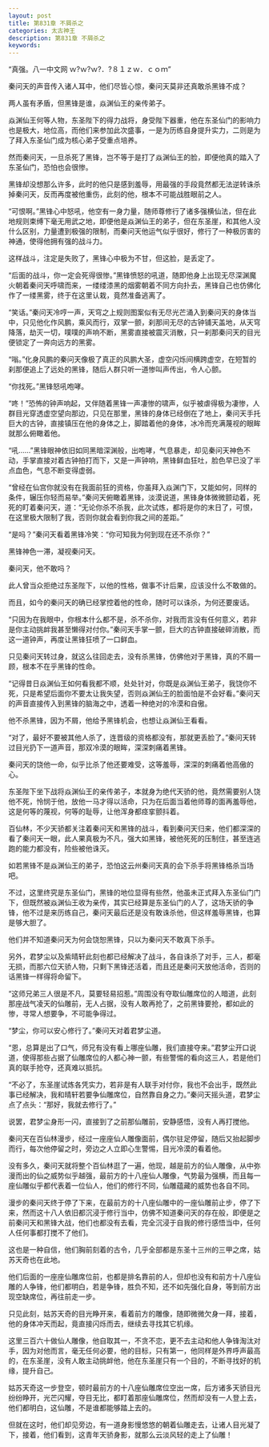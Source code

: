 ```yaml
---
layout: post
title: 第831章 不屑杀之
categories: 太古神王
description: 第831章 不屑杀之
keywords:
---
```


“真强。八一中文网  ｗ?ｗ?ｗ?．?８１ｚｗ．ｃｏｍ”

秦问天的声音传入诸人耳中，他们尽皆心惊，秦问天莫非还真敢杀黑锋不成？

两人虽有矛盾，但黑锋是谁，焱渊仙王的亲传弟子。

焱渊仙王何等人物，东圣陛下的得力战将，身受陛下器重，他在东圣仙门的影响力也是极大，地位高，而他们来参加此次盛事，一是为历练自身提升实力，二则是为了拜入东圣仙门成为核心弟子受重点培养。

然而秦问天，一旦杀死了黑锋，岂不等于是打了焱渊仙王的脸，即便他真的踏入了东圣仙门，恐怕也会很惨。

黑锋却没想那么许多，此时的他只是感到羞辱，用最强的手段竟然都无法逆转诛杀掉秦问天，反而再度被他重伤，此刻的他，根本不可能战胜眼前之人。

“可恨啊。”黑锋心中怒吼，他空有一身力量，随师尊修行了诸多强横仙法，但在此地规则束缚下毫无用武之地，即便他是焱渊仙王的弟子，但在东圣崖，和其他人没什么区别，力量遭到极强的限制，而秦问天他运气似乎很好，修行了一种极厉害的神通，使得他拥有强的战斗力。

这样战斗，注定是失败了，黑锋心中极为不甘，但这脸，是丢定了。

“后面的战斗，你一定会死得很惨。”黑锋愤怒的吼道，随即他身上出现无尽深渊魔火朝着秦问天呼啸而来，一缕缕漆黑的烟雾朝着不同方向扑去，黑锋自己也仿佛化作了一缕黑雾，终于在这里认栽，竟然准备逃离了。

“笑话。”秦问天冷哼一声，天穹之上规则图案似有无尽光芒涌入到秦问天的身体当中，只见他化作风鹏，乘风而行，双掌一颤，刹那间无尽的古钟铺天盖地，从天穹降落，劫灭一切，噗噗的声响不断，黑雾直接被震灭消散，只一刹那秦问天的目光便锁定了一奔向远方的黑雾。

“嗡。”化身风鹏的秦问天像极了真正的风鹏大圣，虚空闪烁间横跨虚空，在短暂的刹那便追上了远处的黑锋，随后人群只听一道惨叫声传出，令人心颤。

“你找死。”黑锋怒吼咆哮。

“咚！”恐怖的钟声响起，又伴随着黑锋一声凄惨的啸声，似乎被虐得极为凄惨，人群目光穿透虚空望向那边，只见在那里，黑锋的身体已经倒在了地上，秦问天手托巨大的古钟，直接镇压在他的身体之上，脚踏着他的身体，冰冷而充满蔑视的眼眸就那么俯瞰着他。

“吼……”黑锋眼神依旧如同黑暗深渊般，出咆哮，气息暴走，却见秦问天神色不动，手掌直接对着古钟拍打而下，又是一声钟响，黑锋鲜血狂吐，脸色早已没了半点血色，气息不断变得虚弱。

“曾经在仙宫你就没有在我面前狂的资格，你虽拜入焱渊门下，又能如何，同样的条件，辗压你轻而易举。”秦问天俯瞰着黑锋，淡漠说道，黑锋身体微微颤动着，死死的盯着秦问天，道：“无论你杀不杀我，此次试炼，都将是你的末日了，可恨，在这里极大限制了我，否则你就会看到你我之间的差距。”

“是吗？”秦问天看着黑锋冷笑：“你可知我为何到现在还不杀你？”

黑锋神色一滞，凝视秦问天。

秦问天，他不敢吗？

此人曾当众拒绝过东圣陛下，以他的性格，做事不计后果，应该没什么不敢做的。

而且，如今的秦问天的确已经掌控着他的性命，随时可以诛杀，为何还要废话。

“只因为在我眼中，你根本什么都不是，杀不杀你，对我而言没有任何意义，若非是你主动挑衅我甚至懒得对付你。”秦问天手掌一颤，巨大的古钟直接破碎消散，而这一道钟声，再度让黑锋狂喷了一口鲜血。

只见秦问天转过身，就这么往回走去，没有杀黑锋，仿佛他对于黑锋，真的不屑一顾，根本不在乎黑锋的性命。

“记得昔日焱渊仙王如何看我都不顺，处处针对，你既是焱渊仙王弟子，我饶你不死，只是希望后面你不要太让我失望，否则焱渊仙王的脸面怕是不会好看。”秦问天的声音直接传入到黑锋的脑海之中，透着一种绝对的冷漠和自傲。

他不杀黑锋，因为不屑，他给予黑锋机会，也想让焱渊仙王看看。

“对了，最好不要被其他人杀了，连晋级的资格都没有，那就更丢脸了。”秦问天转过目光扔下一道声音，那双冷漠的眼眸，深深刺痛着黑锋。

秦问天的饶他一命，似乎比杀了他还要难受，这等羞辱，深深的刺痛着他高傲的心。

东圣陛下坐下战将焱渊仙王的亲传弟子，本就身为绝代天骄的他，竟然需要别人饶他不死，怜悯于他，放他一马才得以活命，只为在后面当着他师尊的面再羞辱他，这是何等的蔑视，何等的耻辱，让他浑身都痉挛颤抖着。

百仙林，不少天骄都关注着秦问天和黑锋的战斗，看到秦问天归来，他们都深深的看了秦问天一眼，此人果真极为不凡，强大如黑锋，被他死死的压制住，甚至连逃跑的能力都没有，险些被他诛灭。

如若黑锋不是焱渊仙王的弟子，恐怕这云州秦问天真的会下杀手将黑锋格杀当场吧。

不过，这里终究是东圣仙门，黑锋的地位显得有些然，他虽未正式拜入东圣仙门门下，但既然被焱渊仙王收为亲传，其实已经算是东圣仙门的人了，这场天骄的争锋，他不过是来历练自己，秦问天最后还是没有敢诛杀他，但这样羞辱黑锋，也算是够大胆了。

他们并不知道秦问天为何会饶恕黑锋，只以为秦问天不敢真下杀手。

另外，君梦尘以及紫晴轩此刻也都已经解决了战斗，各自诛杀了对手，三人，都毫无损，而那六位天骄人物，只剩下黑锋还活着，而且还是秦问天放他活命，否则的话黑锋一样得将命留下。

“这师兄弟三人很是不凡，莫要轻易招惹。”周围没有夺取仙雕席位的人暗道，此刻那座战气凌天的仙雕前，无人占据，没有人敢再抢了，之前黑锋要抢，都如此的惨，寻常人想要争，不可能争得过。

“梦尘，你可以安心修行了。”秦问天对着君梦尘道。

“恩，总算是出了口气，师兄有没有看上哪座仙雕，我们直接夺来。”君梦尘开口说道，使得那些占据了仙雕席位的人都心神一颤，有些警惕的看向这三人，若是他们真的联手抢夺，还真难以抵抗。

“不必了，东圣崖试炼各凭实力，若非是有人联手对付你，我也不会出手，既然此事已经解决，我和晴轩若要争仙雕席位，自然靠自身之力。”秦问天摇头道，君梦尘点了点头：“那好，我就去修行了。”

说罢，君梦尘身形一闪，直接到了之前那仙雕前，安静感悟，没有人再打搅他。

秦问天在百仙林漫步，经过一座座仙人雕像面前，偶尔驻足停留，随后又抬起脚步而行，每次他停留之时，旁边之人立即心生警惕，目光冷漠的看着他。

没有多久，秦问天就将整个百仙林逛了一遍，他现，越是前方的仙人雕像，从中弥漫而出的仙之威势似乎越强，最前方的十八座仙人雕像，气势最为强横，而且每一座仙雕似乎都代表着一位仙人，他们的修行不同，仙雕蕴藏的威势也各自不同。

漫步的秦问天终于停了下来，在最前方的十八座仙雕中的一座仙雕前止步，停了下来，然而这十八人依旧都沉浸于修行当中，仿佛不知道秦问天的存在般，即便是之前秦问天和黑锋大战，他们也都没有去看，完全沉浸于自我的修行感悟当中，任何人任何事都打搅不了他们。

这也是一种自信，他们胸前刻着的古令，几乎全部都是东圣十三州的三甲之席，姑苏天奇也在此地。

他们后面的一座座仙雕席位前，也都是排名靠前的人，但却也没有和前方十八座仙雕的人争锋，他们都明白，若是争锋，胜负不知，还不如先强化自身，等到前方出现空缺席位，再往前走一步。

只见此刻，姑苏天奇的目光睁开来，看着前方的雕像，随即微微欠身一拜，接着，他的身体冲天而起，竟直接闪烁而去，继续去寻找其它机缘。

这里三百六十做仙人雕像，他自取其一，不贪不恋，更不去主动和他人争锋淘汰对手，因为对他而言，毫无任何必要，他的目标，只有第一，他同样是外界呼声最高的，在东圣崖，没有人敢主动挑衅他，他在东圣崖只有一个目的，不断寻找好的机缘，提升自己。

姑苏天奇这一步登空，顿时最前方的十八座仙雕席位空出一席，后方诸多天骄目光纷纷睁开，光芒闪耀，夺目无比，都盯着那座仙雕席位，然而却没有一人登上去，他们都明白，这仙雕，不是谁都能够踏上去的。

但就在这时，他们却见旁边，有一道身影慢悠悠的朝着仙雕走去，让诸人目光凝了下，接着，他们看到，这青年天骄身影，就那么云淡风轻的走上了仙雕！
